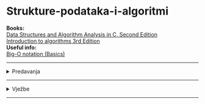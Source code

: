 # Strukture-podataka-i-algoritmi
**Books:** <br>
[Data Structures and Algorithm Analysis in C, Second Edition](url) 
<br>
[Introduction to algorithms 3rd Edition](https://github.com/saranur/Strukture-podataka-i-algoritmi/raw/main/Knjige/Introduction_to_algorithms-3rd%20Edition.pdf)
<br>
**Useful info:** <br>
[Big-O notation (Basics)](https://www.youtube.com/watch?v=__vX2sjlpXU)
<hr>

<details>
  <summary>Predavanja</summary>
  <br>
  <ul>
    
 <li>Predavanje 2 (15.10.2021): <a href="https://github.com/saranur/Strukture-podataka-i-algoritmi/blob/main/Predavanja/Predavanje%201/Introduction%20to%20Data%20structures.docx?raw=true"> Intorudction to Data Structures </a> - <a href="https://github.com/saranur/Strukture-podataka-i-algoritmi/blob/main/Predavanja/Predavanje%201/Predavanje%201%20-%20SPA.md">Book Pages</a> - <a href="https://github.com/saranur/Strukture-podataka-i-algoritmi/blob/main/Predavanja/Predavanje%201/P2_ASP_Stek_2018_9.pdf"> Stack </a></li>
    <li>Predavanje 3 (22.10.2021): <a href="https://github.com/saranur/Strukture-podataka-i-algoritmi/blob/main/Predavanja/Predavanje%202/Queue,%20Algorithm%20Analysis.docx?raw=true"> Queue, Algorithm Analysis </a> - <a href="https://github.com/saranur/Strukture-podataka-i-algoritmi/blob/main/Predavanja/Predavanje%202/Book%20Pages.txt"> Book Pages  </a></li>
    <li>Predavanje 4 (29.10.2021): <a href="https://github.com/saranur/Strukture-podataka-i-algoritmi/raw/main/Predavanja/Predavanje%203/Algorithm%20Analysis%20Part%202.pdf"> Algorithm Analysis Part 2  </a> - <a href="https://github.com/saranur/Strukture-podataka-i-algoritmi/blob/main/Predavanja/Predavanje%203/Book%20Pages.txt"> Book Pages  </a></li>
    <li>Predavanje 5 (05.11.2021): <a href="">   </a></li>
    <li>Predavanje 6 (12.11.2021): <a href="">   </a></li>
    <li>Predavanje 7 (19.11.2021): <a href="">   </a></li>
    <li>Predavanje 8 (26.11.2021): <a href="">   </a></li>
    
    
  </ul>
  </details>
  <hr>
  
  
  

<details>
  <summary>Vježbe</summary>
<br>
<ul>

<li><a href="https://github.com/saranur/Strukture-podataka-i-algoritmi/blob/main/Vje%C5%BEbe/Vje%C5%BEba%201/Vje%C5%BEba%201.cpp">Vježba 1</a>  (15.10.2021)</li>
<li><a href="">Vježba 2 </a> (22.10.2021)</li>
<li><a href="">Vježba 3</a> (29.10.2021)</li>
<li><a href="">Vježba 4</a> (05.11.2021)</li>
<li><a href="">Vježba 5</a> (12.11.2021)</li>
  </ul>
</details>
<hr>
